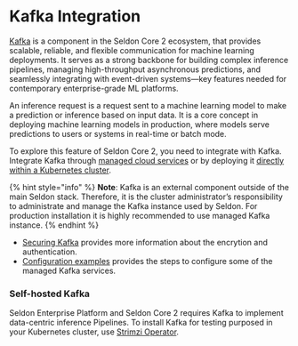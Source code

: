 # Kafka Integration

[Kafka](https://kafka.apache.org/) is a component in the Seldon Core 2 ecosystem, that provides scalable, reliable, and flexible communication for machine learning deployments. It serves as a strong backbone for building complex inference pipelines, managing high-throughput asynchronous predictions, and seamlessly integrating with event-driven systems—key features needed for contemporary enterprise-grade ML platforms.

An inference request is a request sent to a machine learning model to make a prediction or inference based on input data. It is a core concept in deploying machine learning models in production, where models serve predictions to users or systems in real-time or batch mode.

To explore this feature of Seldon Core 2, you need to integrate with Kafka. Integrate Kafka through [managed cloud services](../#managed-kafka) or by deploying it [directly within a Kubernetes cluster](./#self-hosted-kafka).

{% hint style="info" %}
**Note**: Kafka is an external component outside of the main Seldon stack. Therefore, it is the cluster administrator’s responsibility to administrate and manage the Kafka instance used by Seldon. For production installation it is highly recommended to use managed Kafka instance.
{% endhint %}

* [Securing Kafka](managed-kafka.md#securing-managed-kafka-services) provides more information about the encrytion and authentication.
* [Configuration examples](managed-kafka.md#example-configurations-for-managed-kafka-services) provides the steps to configure some of the managed Kafka services.

### Self-hosted Kafka

Seldon Enterprise Platform and Seldon Core 2 requires Kafka to implement data-centric inference Pipelines. To install Kafka for testing purposed in your Kubernetes cluster, use [Strimzi Operator](https://strimzi.io/docs/operators/latest/deploying).
